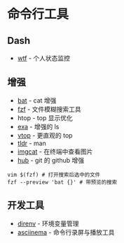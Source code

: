 # 命令行工具

## Dash

- [wtf](
https://github.com/senorprogrammer/wtf) - 个人状态监控

## 增强

- [bat](https://github.com/sharkdp/bat#installation) - cat 增强
- [fzf](https://github.com/junegunn/fzf) - 文件模糊搜索工具
- htop - top 显示优化
- [exa](https://github.com/ogham/exa) - 增强的 ls
- [vtop](https://github.com/MrRio/vtop) - 更直观的 top
- [tldr](https://github.com/tldr-pages/tldr) - man
- [imgcat](https://github.com/eddieantonio/imgcat) - 在终端中查看图片
- [hub](https://github.com/github/hub) - git 的 github 增强

```shell
vim $(fzf) # 打开搜索后选中的文件
fzf --preview 'bat {}' # 带预览的搜索
```

## 开发工具

- [direnv](https://github.com/direnv/direnv) - 环境变量管理
- [asciinema](https://github.com/asciinema/asciinema) - 命令行录屏与播放工具